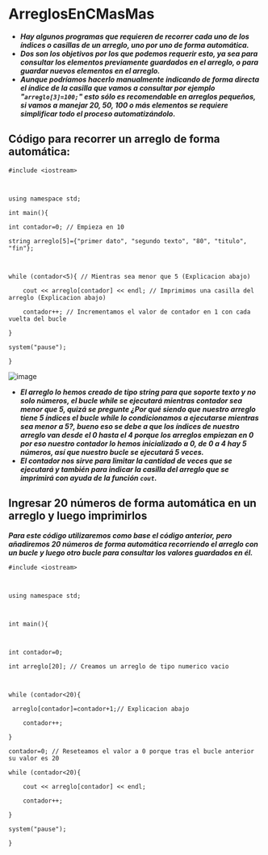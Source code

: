 # ArreglosEnCMasMas

- **_Hay algunos programas que requieren de recorrer cada uno de los índices o casillas de un arreglo, uno por uno de forma automática._** 
- **_Dos son los objetivos por los que podemos requerir esto, ya sea para consultar los elementos previamente guardados en el arreglo, o para guardar nuevos elementos en el arreglo._**
- **_Aunque podríamos hacerlo manualmente indicando de forma directa el índice de la casilla que vamos a consultar por ejemplo "```arreglo[3]=100;```" esto sólo es recomendable en arreglos pequeños, si vamos a manejar 20, 50, 100 o más elementos se requiere simplificar todo el proceso automatizándolo._**

## Código para recorrer un arreglo de forma automática:

```
#include <iostream>



using namespace std;

int main(){

int contador=0; // Empieza en 10

string arreglo[5]={"primer dato", "segundo texto", "80", "titulo", "fin"};



while (contador<5){ // Mientras sea menor que 5 (Explicacion abajo)

    cout << arreglo[contador] << endl; // Imprimimos una casilla del arreglo (Explicacion abajo)

    contador++; // Incrementamos el valor de contador en 1 con cada vuelta del bucle

}

system("pause");

}
```

![image](https://github.com/MARSFOREVER472/ArreglosEnCMasMas/assets/69094327/ade94c38-b59d-440a-971c-3e1cb3caa53e)

- **_El arreglo lo hemos creado de tipo string para que soporte texto y no solo números, el bucle while se ejecutará mientras contador sea menor que 5, quizá se pregunte ¿Por qué siendo que nuestro arreglo tiene 5 índices el bucle while lo condicionamos a ejecutarse mientras sea menor a 5?, bueno eso se debe a que los índices de nuestro arreglo van desde el 0 hasta el 4 porque los arreglos empiezan en 0 por eso nuestro contador lo hemos inicializado a 0, de 0 a 4 hay 5 números, así que nuestro bucle se ejecutará 5 veces._**
- **_El contador nos sirve para limitar la cantidad de veces que se ejecutará y también para indicar la casilla del arreglo que se imprimirá con ayuda de la función ```cout```._**

## Ingresar 20 números de forma automática en un arreglo y luego imprimirlos

**_Para este código utilizaremos como base el código anterior, pero añadiremos 20 números de forma automática recorriendo el arreglo con un bucle y luego otro bucle para consultar los valores guardados en él._**

```
#include <iostream>



using namespace std;



int main(){



int contador=0;

int arreglo[20]; // Creamos un arreglo de tipo numerico vacio



while (contador<20){

 arreglo[contador]=contador+1;// Explicacion abajo

    contador++;

}

contador=0; // Reseteamos el valor a 0 porque tras el bucle anterior su valor es 20

while (contador<20){

    cout << arreglo[contador] << endl;

    contador++;

}

system("pause");

}
```
